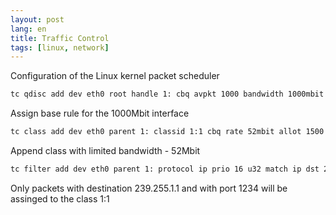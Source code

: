 ```yaml
---
layout: post
lang: en
title: Traffic Control
tags: [linux, network]
---
```


Configuration of the Linux kernel packet scheduler

<!-- more -->

``` sh
tc qdisc add dev eth0 root handle 1: cbq avpkt 1000 bandwidth 1000mbit
```

Assign base rule for the 1000Mbit interface

``` sh
tc class add dev eth0 parent 1: classid 1:1 cbq rate 52mbit allot 1500 prio 5 bounded isolated
```

Append class with limited bandwidth - 52Mbit

``` sh
tc filter add dev eth0 parent 1: protocol ip prio 16 u32 match ip dst 239.255.1.1 match ip dport 1234 0xffff flowid 1:1
```

Only packets with destination 239.255.1.1 and with port 1234 will be assinged to the class 1:1

